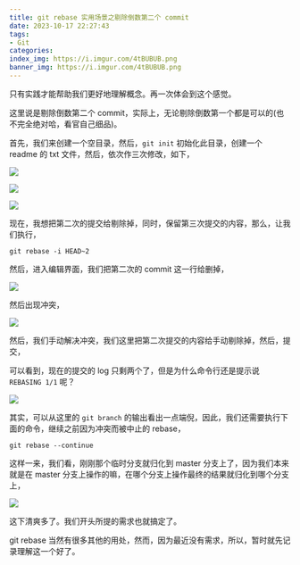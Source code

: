 ```yaml
---
title: git rebase 实用场景之剔除倒数第二个 commit
date: 2023-10-17 22:27:43
tags:
- Git
categories:
index_img: https://i.imgur.com/4tBUBUB.png
banner_img: https://i.imgur.com/4tBUBUB.png
---
```


只有实践才能帮助我们更好地理解概念。再一次体会到这个感觉。

这里说是剔除倒数第二个 commit，实际上，无论剔除倒数第一个都是可以的(也不完全绝对哈，看官自己细品)。

首先，我们来创建一个空目录，然后，`git init` 初始化此目录，创建一个 readme 的 txt 文件，然后，依次作三次修改，如下，

![](https://i.imgur.com/kte3whA.png)

![](https://i.imgur.com/TtzPSC1.png)

![](https://i.imgur.com/BwIuVQM.png)

现在，我想把第二次的提交给剔除掉，同时，保留第三次提交的内容，那么，让我们执行，

```shell
git rebase -i HEAD~2
```

然后，进入编辑界面，我们把第二次的 commit 这一行给删掉，

![](https://i.imgur.com/wILHVu5.png)

然后出现冲突，

![](https://i.imgur.com/wFHCtVF.png)

然后，我们手动解决冲突，我们这里把第二次提交的内容给手动剔除掉，然后，提交，

可以看到，现在的提交的 log 只剩两个了，但是为什么命令行还是提示说 `REBASING 1/1` 呢？

![](https://i.imgur.com/5dcwRtG.png)

其实，可以从这里的 `git branch` 的输出看出一点端倪，因此，我们还需要执行下面的命令，继续之前因为冲突而被中止的 rebase，

```shell
git rebase --continue
```

这样一来，我们看，刚刚那个临时分支就归化到 master 分支上了，因为我们本来就是在 master 分支上操作的嘛，在哪个分支上操作最终的结果就归化到哪个分支上，

![](https://i.imgur.com/MQsCbQl.png)

这下清爽多了。我们开头所提的需求也就搞定了。

git rebase 当然有很多其他的用处，然而，因为最近没有需求，所以，暂时就先记录理解这一个好了。



